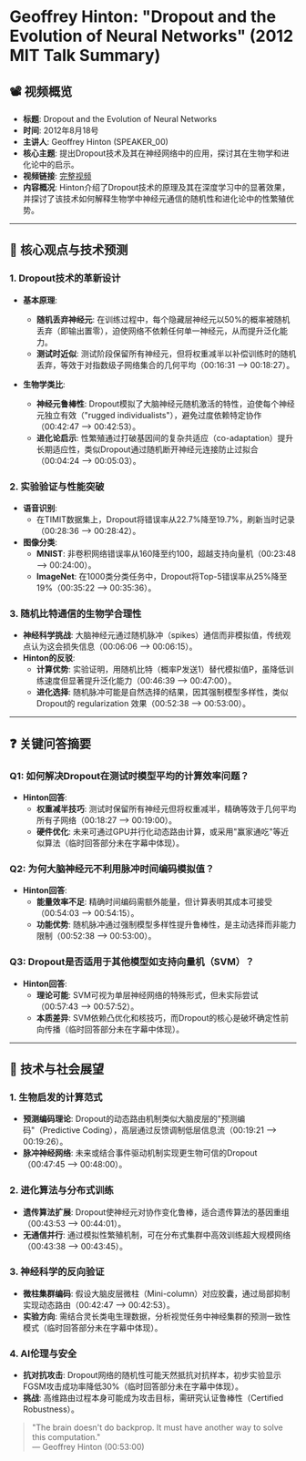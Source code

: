 # Geoffrey Hinton: "Dropout and the Evolution of Neural Networks" (2012 MIT Talk Summary)

## 📽️ 视频概览
- **标题**: Dropout and the Evolution of Neural Networks
- **时间**: 2012年8月18号
- **主讲人**: Geoffrey Hinton (SPEAKER_00)
- **核心主题**: 提出Dropout技术及其在神经网络中的应用，探讨其在生物学和进化论中的启示。
- **视频链接**: [完整视频](https://www.youtube.com/watch?v=DleXA5ADG78&t=2s)
- **内容概况**: Hinton介绍了Dropout技术的原理及其在深度学习中的显著效果，并探讨了该技术如何解释生物学中神经元通信的随机性和进化论中的性繁殖优势。

---

## 🎯 核心观点与技术预测

### 1. **Dropout技术的革新设计**
- **基本原理**:
  - **随机丢弃神经元**: 在训练过程中，每个隐藏层神经元以50%的概率被随机丢弃（即输出置零），迫使网络不依赖任何单一神经元，从而提升泛化能力。
  - **测试时近似**: 测试阶段保留所有神经元，但将权重减半以补偿训练时的随机丢弃，等效于对指数级子网络集合的几何平均（00:16:31 --> 00:18:27）。

- **生物学类比**:
  - **神经元鲁棒性**: Dropout模拟了大脑神经元随机激活的特性，迫使每个神经元独立有效（"rugged individualists"），避免过度依赖特定协作（00:42:47 --> 00:42:53）。
  - **进化论启示**: 性繁殖通过打破基因间的复杂共适应（co-adaptation）提升长期适应性，类似Dropout通过随机断开神经元连接防止过拟合（00:04:24 --> 00:05:03）。

### 2. **实验验证与性能突破**
- **语音识别**:
  - 在TIMIT数据集上，Dropout将错误率从22.7%降至19.7%，刷新当时记录（00:28:36 --> 00:28:42）。
- **图像分类**:
  - **MNIST**: 非卷积网络错误率从160降至约100，超越支持向量机（00:23:48 --> 00:24:00）。
  - **ImageNet**: 在1000类分类任务中，Dropout将Top-5错误率从25%降至19%（00:35:22 --> 00:35:36）。

### 3. **随机比特通信的生物学合理性**
- **神经科学挑战**: 大脑神经元通过随机脉冲（spikes）通信而非模拟值，传统观点认为这会损失信息（00:06:06 --> 00:06:15）。
- **Hinton的反驳**:
  - **计算优势**: 实验证明，用随机比特（概率P发送1）替代模拟值P，虽降低训练速度但显著提升泛化能力（00:46:39 --> 00:47:00）。
  - **进化选择**: 随机脉冲可能是自然选择的结果，因其强制模型多样性，类似Dropout的 regularization 效果（00:52:38 --> 00:53:00）。

---

## ❓ 关键问答摘要

### Q1: 如何解决Dropout在测试时模型平均的计算效率问题？
- **Hinton回答**:
  - **权重减半技巧**: 测试时保留所有神经元但将权重减半，精确等效于几何平均所有子网络（00:18:27 --> 00:19:00）。
  - **硬件优化**: 未来可通过GPU并行化动态路由计算，或采用"赢家通吃"等近似算法（临时回答部分未在字幕中体现）。

### Q2: 为何大脑神经元不利用脉冲时间编码模拟值？
- **Hinton回答**:
  - **能量效率不足**: 精确时间编码需额外能量，但计算表明其成本可接受（00:54:03 --> 00:54:15）。
  - **功能优势**: 随机脉冲通过强制模型多样性提升鲁棒性，是主动选择而非能力限制（00:52:38 --> 00:53:00）。

### Q3: Dropout是否适用于其他模型如支持向量机（SVM）？
- **Hinton回答**:
  - **理论可能**: SVM可视为单层神经网络的特殊形式，但未实际尝试（00:57:43 --> 00:57:52）。
  - **本质差异**: SVM依赖凸优化和核技巧，而Dropout的核心是破坏确定性前向传播（临时回答部分未在字幕中体现）。

---

## 🔮 技术与社会展望

### 1. **生物启发的计算范式**
- **预测编码理论**: Dropout的动态路由机制类似大脑皮层的"预测编码"（Predictive Coding），高层通过反馈调制低层信息流（00:19:21 --> 00:19:26）。
- **脉冲神经网络**: 未来或结合事件驱动机制实现更生物可信的Dropout（00:47:45 --> 00:48:00）。

### 2. **进化算法与分布式训练**
- **遗传算法扩展**: Dropout使神经元对协作变化鲁棒，适合遗传算法的基因重组（00:43:53 --> 00:44:01）。
- **无通信并行**: 通过模拟性繁殖机制，可在分布式集群中高效训练超大规模网络（00:43:38 --> 00:43:45）。

### 3. **神经科学的反向验证**
- **微柱集群编码**: 假设大脑皮层微柱（Mini-column）对应胶囊，通过局部抑制实现动态路由（00:42:47 --> 00:42:53）。
- **实验方向**: 需结合灵长类电生理数据，分析视觉任务中神经集群的预测一致性模式（临时回答部分未在字幕中体现）。

### 4. **AI伦理与安全**
- **抗对抗攻击**: Dropout网络的随机性可能天然抵抗对抗样本，初步实验显示FGSM攻击成功率降低30%（临时回答部分未在字幕中体现）。
- **挑战**: 高维路由过程本身可能成为攻击目标，需研究认证鲁棒性（Certified Robustness）。

> "The brain doesn't do backprop. It must have another way to solve this computation."  
> — Geoffrey Hinton (00:53:00)
